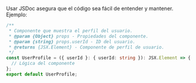 Usar JSDoc asegura que el código sea fácil de entender y mantener. Ejemplo:

```typescript
/**
 * Componente que muestra el perfil del usuario.
 * @param {Object} props - Propiedades del componente.
 * @param {string} props.userId - ID del usuario.
 * @returns {JSX.Element} - Componente de perfil de usuario.
 */
const UserProfile = ({ userId }: { userId: string }): JSX.Element => {
  // Lógica del componente
};
export default UserProfile;

